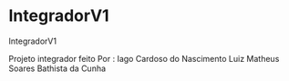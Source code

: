 # IntegradorV1
IntegradorV1



Projeto integrador feito Por :
Iago Cardoso do Nascimento
Luiz Matheus Soares Bathista da Cunha
